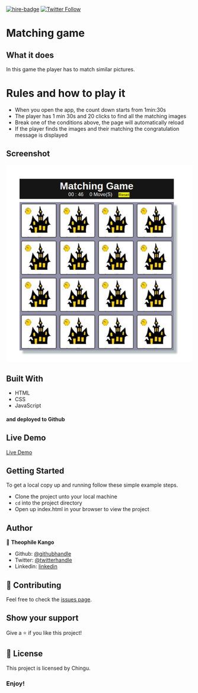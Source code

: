 [![hire-badge](https://img.shields.io/badge/Consult%20/%20Hire%20Theophile-Click%20to%20Contact-brightgreen)](mailto:fadhili.kango@gmail.com ) [![Twitter Follow](https://img.shields.io/twitter/follow/Theophadh?label=Follow%20Theophile%20on%20Twitter&style=social)](https://twitter.com/Theophadh)

# Matching game

## What it does
In this game the player has to match similar pictures. 

# Rules and how to play it

- When you open the app, the count down starts from 1min:30s
- The player has 1 min 30s and 20 clicks to find all the matching images
- Break one of the conditions above, the page will automatically reload
- If the player finds the images and their matching the congratulation message is displayed


## Screenshot

![Home page](img/matching-game.png)

## Built With
- HTML
- CSS
- JavaScript
#### and deployed to Github

## Live Demo

[Live Demo](https://theophile-kango.github.io/matching-game/)

## Getting Started

To get a local copy up and running follow these simple example steps.
- Clone the project unto your local machine
- `cd` into the project directory
- Open up index.html in your browser to view the project

## Author

👤  **Theophile Kango**

- Github: [@githubhandle](https://github.com/Theophile-Kango)
- Twitter: [@twitterhandle](https://twitter.com/Theophadh)
- Linkedin: [linkedin](https://www.linkedin.com/in/theophile-kango)

## 🤝 Contributing

Feel free to check the [issues page](https://github.com/Theophile-Kango/mapping-game/issues).

## Show your support

Give a ⭐️ if you like this project!

## 📝 License

This project is licensed by Chingu.

### Enjoy!

